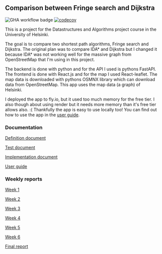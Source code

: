 ## Comparison between Fringe search and Dijkstra

![GHA workflow badge](https://github.com/roosahut/tiralabra/workflows/CI/badge.svg)
[![codecov](https://codecov.io/gh/roosahut/tiralabra/branch/main/graph/badge.svg?token=HY1aerZ5ob)](https://codecov.io/gh/roosahut/tiralabra)

This is a project for the Datastructures and Algorithms project course in the University of Helsinki.

The goal is to compare two shortest path algorithms, Fringe search and Dijkstra. The original plan was to compare IDA* and Dijkstra but I changed it because IDA* was not working well for the massive graph from OpenStreetMap that I'm using in this project.

The backend is done with python and for the API I used is pythons FastAPI. The frontend is done with React.js and for the map I used React-leaflet.
The map data is downloaded with pythons OSMNX library which can download data from OpenStreetMap. This app uses the map data (a graph) of Helsinki.

I deployed the app to fly.io, but it used too much memory for the free tier. I also though about using render but it needs more memory than it's free tier allows also. :( Thankfully the app is easy to use locally too! You can find out how to use the app in the [user guide](https://github.com/roosahut/tiralabra/blob/main/documentation/user_guide.md).

### Documentation

[Definition document](https://github.com/roosahut/tiralabra/blob/main/documentation/definitiondocument.md)

[Test document](https://github.com/roosahut/tiralabra/blob/main/documentation/test_document.md)

[Implementation document](https://github.com/roosahut/tiralabra/blob/main/documentation/implementation_document.md)

[User guide](https://github.com/roosahut/tiralabra/blob/main/documentation/user_guide.md)

### Weekly reports

[Week 1](https://github.com/roosahut/tiralabra/blob/main/documentation/weeklyreports/weeklyreport1.md)

[Week 2](https://github.com/roosahut/tiralabra/blob/main/documentation/weeklyreports/weeklyreport2.md)

[Week 3](https://github.com/roosahut/tiralabra/blob/main/documentation/weeklyreports/weeklyreport3.md)

[Week 4](https://github.com/roosahut/tiralabra/blob/main/documentation/weeklyreports/weeklyreport4.md)

[Week 5](https://github.com/roosahut/tiralabra/blob/main/documentation/weeklyreports/weeklyreport5.md)

[Week 6](https://github.com/roosahut/tiralabra/blob/main/documentation/weeklyreports/weeklyreport6.md)

[Final report](https://github.com/roosahut/tiralabra/blob/main/documentation/weeklyreports/finalreport.md)